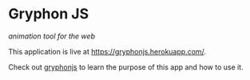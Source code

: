 # Gryphon JS
_animation tool for the web_

This application is live at https://gryphonjs.herokuapp.com/.

Check out [gryphonjs](https://github.com/ishaanj1/gryphonjs) to learn the purpose of this app and how to use it.
